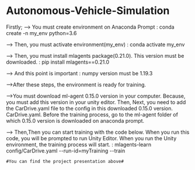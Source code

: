 # Autonomous-Vehicle-Simulation

Firstly;
--> You must create environment on Anaconda Prompt : 
    conda create -n my_env python=3.6
    
--> Then, you must activate environment(my_env) : 
    conda activate my_env
    
--> Then, you must install mlagents package(0.21.0). This version must be downloaded. : 
    pip install mlagents==0.21.0
    
--> And this point is important : numpy version must be 1.19.3 

-->After these steps, the environment is ready for training. 

-->You must download ml-agent 0.15.0 version in your computer. Because, you must add this version in your unity editor. 
   Then, Next, you need to add the CarDrive.yaml file to the config in this downloaded 0.15.0 version. CarDrive.yaml.
   Before the training process, go to the ml-agent folder of which 0.15.0 version is downloaded on anaconda prompt. 

--> Then,Then you can start training with the code below. When you run this code, you will be prompted to run Unity Editor. When you run the Unity environment, the training process will start. : 
    mlagents-learn config/CarDrive.yaml --run-id=myTraining --train
    
    
    #You can find the project presentation above# 
